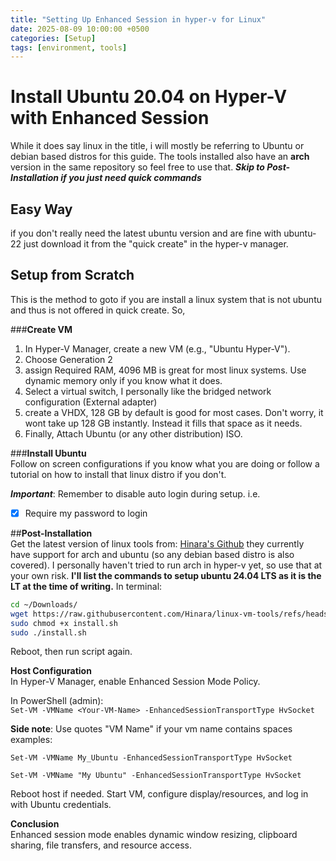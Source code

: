 ```yaml
---
title: "Setting Up Enhanced Session in hyper-v for Linux"
date: 2025-08-09 10:00:00 +0500
categories: [Setup]
tags: [environment, tools]
---
```

# Install Ubuntu 20.04 on Hyper-V with Enhanced Session

While it does say linux in the title, i will mostly be referring to Ubuntu or debian based distros for this guide. The tools installed also have an **arch** version in the same repository so feel free to use that. 
***Skip to Post-Installation if you just need quick commands***

## Easy Way
if you don't really need the latest ubuntu version and are fine with ubuntu-22 just download it from the "quick create" in the hyper-v manager.

## Setup from Scratch
This is the method to goto if you are install a linux system that is not ubuntu and thus is not offered in quick create. So,

###**Create VM**  

1. In Hyper-V Manager, create a new VM (e.g., "Ubuntu Hyper-V"). 
2. Choose Generation 2
3. assign Required RAM, 4096 MB is great for most linux systems. Use dynamic memory only if you know what it does.
4. Select a virtual switch, I personally like the bridged network configuration (External adapter)
5. create a VHDX, 128 GB by default is good for most cases. Don't worry, it wont take up 128 GB instantly. Instead it fills that space as it needs.
6. Finally, Attach Ubuntu (or any other distribution) ISO.

###**Install Ubuntu**  
Follow on screen configurations if you know what you are doing or follow a tutorial on how to install that linux distro if you don't. 

***Important***: Remember to disable auto login during setup. i.e.  
- [X] Require my password to login  

##**Post-Installation**  
Get the latest version of linux tools from: [Hinara's Github](https://github.com/Hinara/linux-vm-tools/tree/master) they currently have support for arch and ubuntu (so any debian based distro is also covered). I personally haven't tried to run arch in hyper-v yet, so use that at your own risk.
**I'll list the commands to setup ubuntu 24.04 LTS as it is the LT at the time of writing.**
In terminal:
```bash  
cd ~/Downloads/  
wget https://raw.githubusercontent.com/Hinara/linux-vm-tools/refs/heads/master/ubuntu/24.04/install.sh  
sudo chmod +x install.sh  
sudo ./install.sh  
```
Reboot, then run script again.

**Host Configuration**  
In Hyper-V Manager, enable Enhanced Session Mode Policy. 

In PowerShell (admin):  
`Set-VM -VMName <Your-VM-Name> -EnhancedSessionTransportType HvSocket` 

**Side note**: Use quotes "VM Name" if your vm name contains spaces 
examples:

`Set-VM -VMName My_Ubuntu -EnhancedSessionTransportType HvSocket` 

`Set-VM -VMName "My Ubuntu" -EnhancedSessionTransportType HvSocket` 

Reboot host if needed. Start VM, configure display/resources, and log in with Ubuntu credentials.

**Conclusion**  
Enhanced session mode enables dynamic window resizing, clipboard sharing, file transfers, and resource access.